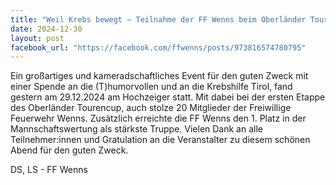 ```yaml
---
title: "Weil Krebs bewegt – Teilnahme der FF Wenns beim Oberländer Tourencup am Hochzeiger"
date: 2024-12-30
layout: post
facebook_url: "https://facebook.com/ffwenns/posts/973816574780795"
---
```


Ein großartiges und kameradschaftliches Event für den guten Zweck mit einer Spende an die (T)humorvollen und an die Krebshilfe Tirol, fand gestern am 29.12.2024 am Hochzeiger statt. Mit dabei bei der ersten Etappe des Oberländer Tourencup, auch stolze 20 Mitglieder der Freiwillige Feuerwehr Wenns. Zusätzlich erreichte die FF Wenns den 1. Platz in der Mannschaftswertung als stärkste Truppe. Vielen Dank an alle Teilnehmer:innen und Gratulation an die Veranstalter zu diesem schönen Abend für den guten Zweck.

 DS, LS - FF Wenns